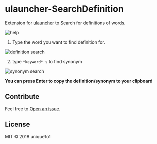 # ulauncher-SearchDefinition
Extension for [ulauncher](https://ulauncher.io/) to Search for definitions of words.

![help](https://i.imgur.com/RN57q9g.png)


1. Type the word you want to find definition for.

![definition search](https://i.imgur.com/rT5rwVh.png)

2. type `*keyword* s` to find synonym

![synonym search](https://i.imgur.com/8bQQRKa.png)

**You can press Enter to copy the definition/synonym to your clipboard**

## Contribute

Feel free to [Open an issue](https://github.com/unique1o1/ulauncher-SearchDefinition/).

## License

MIT © 2018 unique1o1
